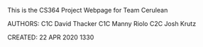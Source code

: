 This is the CS364 Project Webpage for Team Cerulean

AUTHORS:
C1C David Thacker
C1C Manny Riolo
C2C Josh Krutz

CREATED:
22 APR 2020 1330


